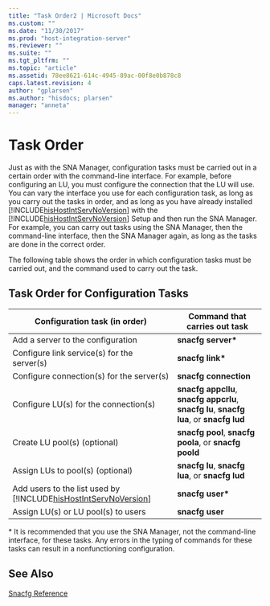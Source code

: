 ```yaml
---
title: "Task Order2 | Microsoft Docs"
ms.custom: ""
ms.date: "11/30/2017"
ms.prod: "host-integration-server"
ms.reviewer: ""
ms.suite: ""
ms.tgt_pltfrm: ""
ms.topic: "article"
ms.assetid: 78ee8621-614c-4945-89ac-00f8e0b878c8
caps.latest.revision: 4
author: "gplarsen"
ms.author: "hisdocs; plarsen"
manager: "anneta"
---
```

# Task Order
Just as with the SNA Manager, configuration tasks must be carried out in a certain order with the command-line interface. For example, before configuring an LU, you must configure the connection that the LU will use. You can vary the interface you use for each configuration task, as long as you carry out the tasks in order, and as long as you have already installed [!INCLUDE[hisHostIntServNoVersion](../includes/hishostintservnoversion-md.md)] with the [!INCLUDE[hisHostIntServNoVersion](../includes/hishostintservnoversion-md.md)] Setup and then run the SNA Manager. For example, you can carry out tasks using the SNA Manager, then the command-line interface, then the SNA Manager again, as long as the tasks are done in the correct order.  
  
 The following table shows the order in which configuration tasks must be carried out, and the command used to carry out the task.  
  
## Task Order for Configuration Tasks  
  
|Configuration task (in order)|Command that carries out task|  
|-------------------------------------|-----------------------------------|  
|Add a server to the configuration|**snacfg server\***|  
|Configure link service(s) for the server(s)|**snacfg link\***|  
|Configure connection(s) for the server(s)|**snacfg connection**|  
|Configure LU(s) for the connection(s)|**snacfg appcllu**,  **snacfg appcrlu**,  **snacfg lu**,  **snacfg lua**,  or  **snacfg lud**|  
|Create LU pool(s)  (optional)|**snacfg pool**,  **snacfg poola**,  or  **snacfg poold**|  
|Assign LUs to pool(s)  (optional)|**snacfg lu**,  **snacfg lua**,  or  **snacfg lud**|  
|Add users to the list used by [!INCLUDE[hisHostIntServNoVersion](../includes/hishostintservnoversion-md.md)]|**snacfg user\***|  
|Assign LU(s) or LU pool(s) to users|**snacfg user**|  
  
 \* It is recommended that you use the SNA Manager, not the command-line interface, for these tasks. Any errors in the typing of commands for these tasks can result in a nonfunctioning configuration.  
  
## See Also  
 [Snacfg Reference](../core/snacfg-reference2.md)